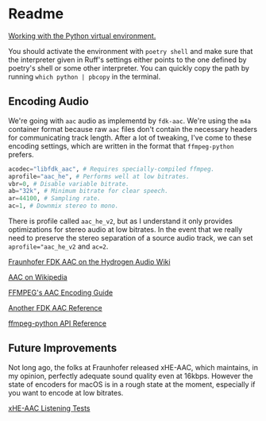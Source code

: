 # Readme

[Working with the Python virtual environment.](https://python-poetry.org/docs/basic-usage/#using-poetry-run)

You should activate the environment with `poetry shell` and make sure that the interpreter given in Ruff's settings either points to the one defined by poetry's shell or some other interpreter. You can quickly copy the path by running `which python | pbcopy` in the terminal.

## Encoding Audio

We're going with `aac` audio as implementd by `fdk-aac`. We're using the `m4a` container format because raw `aac` files don't contain the necessary headers for communicating track length. After a lot of tweaking, I've come to these encoding settings, which are written in the format that `ffmpeg-python` prefers.

```python
acodec="libfdk_aac", # Requires specially-compiled ffmpeg.
aprofile="aac_he", # Performs well at low bitrates.
vbr=0, # Disable variable bitrate.
ab="32k", # Minimum bitrate for clear speech.
ar=44100, # Sampling rate.
ac=1, # Downmix stereo to mono.
```

There is profile called `aac_he_v2`, but as I understand it only provides optimizations for stereo audio at low bitrates. In the event that we really need to preserve the stereo separation of a source audio track, we can set `aprofile="aac_he_v2` and `ac=2`.

[Fraunhofer FDK AAC on the Hydrogen Audio Wiki](https://wiki.hydrogenaud.io/index.php?title=Fraunhofer_FDK_AAC)

[AAC on Wikipedia](https://en.wikipedia.org/wiki/High-Efficiency_Advanced_Audio_Coding#Versions)

[FFMPEG's AAC Encoding Guide](https://trac.ffmpeg.org/wiki/Encode/AAC)

[Another FDK AAC Reference](http://underpop.online.fr/f/ffmpeg/help/libfdk_005faac.htm.gz)

[ffmpeg-python API Reference](https://kkroening.github.io/ffmpeg-python/)

## Future Improvements

Not long ago, the folks at Fraunhofer released xHE-AAC, which maintains, in my opinion, perfectly adequate sound quality even at 16kbps. However the state of encoders for macOS is in a rough state at the moment, especially if you want to encode at low bitrates.

[xHE-AAC Listening Tests](https://www2.iis.fraunhofer.de/AAC/index.html)

